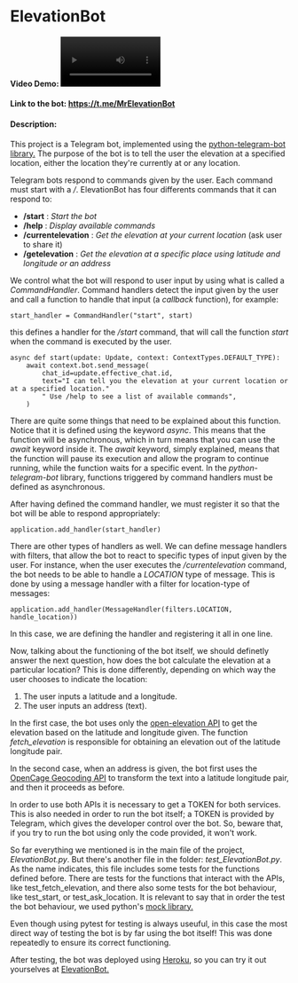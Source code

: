 # ElevationBot
#### Video Demo:  <video src='Video.mp4' width=180/>
#### Link to the bot: https://t.me/MrElevationBot
#### Description:
This project is a Telegram bot, implemented using the [python-telegram-bot library.](https://docs.python-telegram-bot.org/en/v20.5/index.html/)
The purpose of the bot is to tell the user the elevation at a specified location, either the location they're currently at or any location.

Telegram bots respond to commands given by the user. Each command must start with a _/_. ElevationBot has four differents commands that it can respond to:
* __/start__ : _Start the bot_
* __/help__ : _Display available commands_ 
* __/currentelevation__ : _Get the elevation at your current location_ (ask user to share it)
* __/getelevation__ : _Get the elevation at a specific place using latitude and longitude or an address_

We control what the bot will respond to user input by using what is called a _CommandHandler_. Command handlers detect the input given by the user and call a function to handle that input (a _callback_ function), for example: 
```
start_handler = CommandHandler("start", start)
```
this defines a handler for the _/start_ command, that will call the function _start_ when the command is executed by the user.
```
async def start(update: Update, context: ContextTypes.DEFAULT_TYPE):
    await context.bot.send_message(
        chat_id=update.effective_chat.id,
        text="I can tell you the elevation at your current location or at a specified location."
        " Use /help to see a list of available commands",
    )
```
There are quite some things that need to be explained about this function. Notice that it is defined using the keyword _async_. This means that the function will be asynchronous, which in turn means that you can use the _await_ keyword inside it. The _await_ keyword, simply explained, means that the function will pause its execution and allow the program to continue running, while the function waits for a specific event. In the _python-telegram-bot_ library, functions triggered by command handlers must be defined as asynchronous.

After having defined the command handler, we must register it so that the bot will be able to respond appropriately:
```
application.add_handler(start_handler)
```

There are other types of handlers as well. We can define message handlers with filters, that allow the bot to react to specific types of input given by the user. For instance, when the user executes the _/currentelevation_ command, the bot needs to be able to handle a _LOCATION_ type of message. This is done by using a message handler with a filter for location-type of messages:
```
application.add_handler(MessageHandler(filters.LOCATION, handle_location))
```
In this case, we are defining the handler and registering it all in one line.

Now, talking about the functioning of the bot itself, we should definetly answer the next question, how does the bot calculate the elevation at a particular location? This is done differently, depending on which way the user chooses to indicate the location:
1. The user inputs a latitude and a longitude.
2. The user inputs an address (text).

In the first case, the bot uses only the [open-elevation API](https://github.com/Jorl17/open-elevation) to get the elevation based on the latitude and longitude given. The function _fetch_elevation_ is responsible for obtaining an elevation out of the latitude longitude pair.

In the second case, when an address is given, the bot first uses the [OpenCage Geocoding API](https://opencagedata.com/api#quickstart) to transform the text into a latitude longitude pair, and then it proceeds as before.

In order to use both APIs it is necessary to get a TOKEN for both services. This is also needed in order to run the bot itself; a TOKEN is provided by Telegram, which gives the developer control over the bot. So, beware that, if you try to run the bot using only the code provided, it won't work.

So far everything we mentioned is in the main file of the project, _ElevationBot.py_. But there's another file in the folder: _test_ElevationBot.py_. As the name indicates, this file includes some tests for the functions defined before. There are tests for the functions that interact with the APIs, like test_fetch_elevation, and there also some tests for the bot behaviour, like test_start, or test_ask_location. It is relevant to say that in order the test the bot behaviour, we used python's [mock library.](https://docs.python.org/3/library/unittest.mock.html)

Even though using pytest for testing is always useuful, in this case the most direct way of testing the bot is by far using the bot itself! This was done repeatedly to ensure its correct functioning.

After testing, the bot was deployed using [Heroku](https://heroku.com/), so you can try it out yourselves at [ElevationBot.](https://t.me/MrElevationBot)
